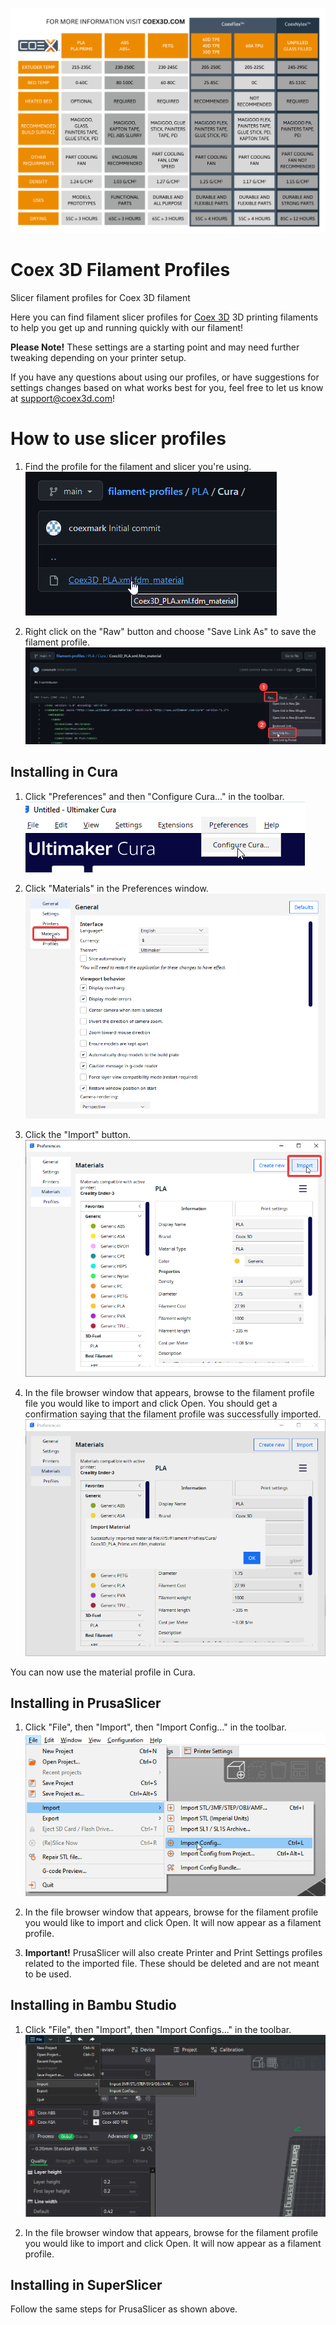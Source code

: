 ![Settings Pamphlet](images/settings.png)

# Coex 3D Filament Profiles

 Slicer filament profiles for Coex 3D filament

Here you can find filament slicer profiles for [Coex 3D](https://coex3d.com) 3D 
printing filaments to help you get up and running quickly with our filament!

**Please Note!** These settings are a starting point and may need further tweaking depending on your printer setup. 

If you have any questions about using our profiles, or have suggestions for settings changes based on what works best for you, feel free to let us know at [support@coex3d.com](mailto:support@coex3d.com)!

# How to use slicer profiles

1. Find the profile for the filament and slicer you're using.  
![Download Step 1](images/download_step1.png)

2. Right click on the "Raw" button and choose "Save Link As" to save the filament profile.  
![Download Step 2](images/download_step2.png)

## Installing in Cura

1. Click "Preferences" and then "Configure Cura..." in the toolbar.  
![Cura Step 1](images/cura_step1.png)

2. Click "Materials" in the Preferences window.  
![Cura Step 2](images/cura_step2.png)

3. Click the "Import" button.  
![Cura Step 3](images/cura_step3.png) 

4. In the file browser window that appears, browse to the filament profile file you would like to import and click Open. You should get a confirmation saying that the filament profile was successfully imported.  
![Cura Step 4](images/cura_step4.png)

You can now use the material profile in Cura.

## Installing in PrusaSlicer

1. Click "File", then "Import", then "Import Config..." in the toolbar.  
![PrusaSlicer Step 1](images/prusaslicer_step1.png)

2. In the file browser window that appears, browse for the filament profile you would like to import and click Open. It will now appear as a filament profile.
3. **Important!** PrusaSlicer will also create Printer and Print Settings profiles related to the imported file. These should be deleted and are not meant to be used.

## Installing in Bambu Studio

1. Click "File", then "Import", then "Import Configs..." in the toolbar.  
![Bambu Studio Step 1](images/bambu_step1.png)

2. In the file browser window that appears, browse for the filament profile you would like to import and click Open. It will now appear as a filament profile.

## Installing in SuperSlicer

Follow the same steps for PrusaSlicer as shown above.

